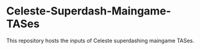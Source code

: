 # Celeste-Superdash-Maingame-TASes
This repository hosts the inputs of Celeste superdashing maingame TASes.
